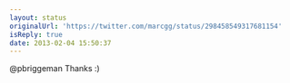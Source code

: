 ```yaml
---
layout: status
originalUrl: 'https://twitter.com/marcgg/status/298458549317681154'
isReply: true
date: 2013-02-04 15:50:37
---
```


@pbriggeman Thanks :)
